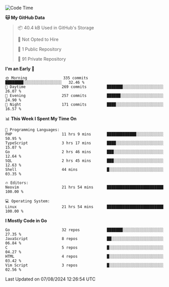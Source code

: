 
<!--START_SECTION:waka-->
![Code Time](http://img.shields.io/badge/Code%20Time-5%2C137%20hrs%2051%20mins-blue)

**🐱 My GitHub Data** 

> 📦 40.4 kB Used in GitHub's Storage 
 > 
> 🚫 Not Opted to Hire
 > 
> 📜 1 Public Repository 
 > 
> 🔑 91 Private Repository 
 > 
**I'm an Early 🐤** 

```text
🌞 Morning                335 commits         ████████░░░░░░░░░░░░░░░░░   32.46 % 
🌆 Daytime                269 commits         ███████░░░░░░░░░░░░░░░░░░   26.07 % 
🌃 Evening                257 commits         ██████░░░░░░░░░░░░░░░░░░░   24.90 % 
🌙 Night                  171 commits         ████░░░░░░░░░░░░░░░░░░░░░   16.57 % 
```


📊 **This Week I Spent My Time On** 

```text
💬 Programming Languages: 
PHP                      11 hrs 9 mins       █████████████░░░░░░░░░░░░   50.95 % 
TypeScript               3 hrs 17 mins       ████░░░░░░░░░░░░░░░░░░░░░   15.07 % 
Go                       2 hrs 46 mins       ███░░░░░░░░░░░░░░░░░░░░░░   12.64 % 
SQL                      2 hrs 45 mins       ███░░░░░░░░░░░░░░░░░░░░░░   12.63 % 
Shell                    44 mins             █░░░░░░░░░░░░░░░░░░░░░░░░   03.35 % 

🔥 Editors: 
Neovim                   21 hrs 54 mins      █████████████████████████   100.00 % 

💻 Operating System: 
Linux                    21 hrs 54 mins      █████████████████████████   100.00 % 
```

**I Mostly Code in Go** 

```text
Go                       32 repos            ███████░░░░░░░░░░░░░░░░░░   27.35 % 
JavaScript               8 repos             ██░░░░░░░░░░░░░░░░░░░░░░░   06.84 % 
C                        5 repos             █░░░░░░░░░░░░░░░░░░░░░░░░   04.27 % 
HTML                     4 repos             █░░░░░░░░░░░░░░░░░░░░░░░░   03.42 % 
Vim Script               3 repos             █░░░░░░░░░░░░░░░░░░░░░░░░   02.56 % 
```




 Last Updated on 07/08/2024 12:26:54 UTC
<!--END_SECTION:waka-->

